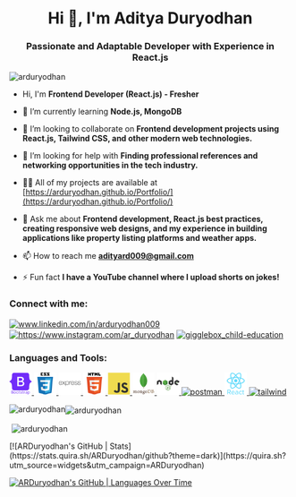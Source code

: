 <h1 align="center">Hi 👋, I'm Aditya Duryodhan</h1>
<h3 align="center">Passionate and Adaptable Developer with Experience in React.js</h3>

<p align="left"> <img src="https://komarev.com/ghpvc/?username=arduryodhan&label=Profile%20views&color=0e75b6&style=flat" alt="arduryodhan" /> </p>


- Hi, I'm **Frontend Developer (React.js) - Fresher**

- 🌱 I’m currently learning **Node.js, MongoDB**

- 👯 I’m looking to collaborate on **Frontend development projects using React.js, Tailwind CSS, and other modern web technologies.**

- 🤝 I’m looking for help with **Finding professional references and networking opportunities in the tech industry.**

- 👨‍💻 All of my projects are available at [https://arduryodhan.github.io/Portfolio/](https://arduryodhan.github.io/Portfolio/)

- 💬 Ask me about **Frontend development, React.js best practices, creating responsive web designs, and my experience in building applications like property listing platforms and weather apps.**

- 📫 How to reach me **adityard009@gmail.com**

- ⚡ Fun fact **I have a YouTube channel where I upload shorts on jokes!**

<h3 align="left">Connect with me:</h3>
<p align="left">
<a href="https://linkedin.com/in/www.linkedin.com/in/arduryodhan009" target="blank"><img align="center" src="https://raw.githubusercontent.com/rahuldkjain/github-profile-readme-generator/master/src/images/icons/Social/linked-in-alt.svg" alt="www.linkedin.com/in/arduryodhan009" height="30" width="40" /></a>
<a href="https://instagram.com/https://www.instagram.com/ar_duryodhan" target="blank"><img align="center" src="https://raw.githubusercontent.com/rahuldkjain/github-profile-readme-generator/master/src/images/icons/Social/instagram.svg" alt="https://www.instagram.com/ar_duryodhan" height="30" width="40" /></a>
<a href="https://www.youtube.com/channel/UCVwDD37Vjt-8AG5kUuMIVVA" target="blank"><img align="center" src="https://raw.githubusercontent.com/rahuldkjain/github-profile-readme-generator/master/src/images/icons/Social/youtube.svg" alt="gigglebox_child-education" height="30" width="40" /></a>
</p>

<h3 align="left">Languages and Tools:</h3>
<p align="left"> <a href="https://getbootstrap.com" target="_blank" rel="noreferrer"> <img src="https://raw.githubusercontent.com/devicons/devicon/master/icons/bootstrap/bootstrap-plain-wordmark.svg" alt="bootstrap" width="40" height="40"/> </a> <a href="https://www.w3schools.com/css/" target="_blank" rel="noreferrer"> <img src="https://raw.githubusercontent.com/devicons/devicon/master/icons/css3/css3-original-wordmark.svg" alt="css3" width="40" height="40"/> </a> <a href="https://expressjs.com" target="_blank" rel="noreferrer"> <img src="https://raw.githubusercontent.com/devicons/devicon/master/icons/express/express-original-wordmark.svg" alt="express" width="40" height="40"/> </a> <a href="https://www.w3.org/html/" target="_blank" rel="noreferrer"> <img src="https://raw.githubusercontent.com/devicons/devicon/master/icons/html5/html5-original-wordmark.svg" alt="html5" width="40" height="40"/> </a> <a href="https://developer.mozilla.org/en-US/docs/Web/JavaScript" target="_blank" rel="noreferrer"> <img src="https://raw.githubusercontent.com/devicons/devicon/master/icons/javascript/javascript-original.svg" alt="javascript" width="40" height="40"/> </a> <a href="https://www.mongodb.com/" target="_blank" rel="noreferrer"> <img src="https://raw.githubusercontent.com/devicons/devicon/master/icons/mongodb/mongodb-original-wordmark.svg" alt="mongodb" width="40" height="40"/> </a> <a href="https://nodejs.org" target="_blank" rel="noreferrer"> <img src="https://raw.githubusercontent.com/devicons/devicon/master/icons/nodejs/nodejs-original-wordmark.svg" alt="nodejs" width="40" height="40"/> </a> <a href="https://postman.com" target="_blank" rel="noreferrer"> <img src="https://www.vectorlogo.zone/logos/getpostman/getpostman-icon.svg" alt="postman" width="40" height="40"/> </a> <a href="https://reactjs.org/" target="_blank" rel="noreferrer"> <img src="https://raw.githubusercontent.com/devicons/devicon/master/icons/react/react-original-wordmark.svg" alt="react" width="40" height="40"/> </a> <a href="https://tailwindcss.com/" target="_blank" rel="noreferrer"> <img src="https://www.vectorlogo.zone/logos/tailwindcss/tailwindcss-icon.svg" alt="tailwind" width="40" height="40"/> </a> </p>


<div>
  <p><img align="left" src="https://github-readme-stats.vercel.app/api/top-langs?username=arduryodhan&show_icons=true&locale=en&layout=compact" alt="arduryodhan" /></p>
  <p><img align="center" src="https://github-readme-streak-stats.herokuapp.com/?user=arduryodhan&" alt="arduryodhan" /></p>
</div>
<div>
  <p>&nbsp;<img align="center" src="https://github-readme-stats.vercel.app/api?username=arduryodhan&show_icons=true&locale=en" alt="arduryodhan" /></p>
 [![ARDuryodhan's GitHub | Stats](https://stats.quira.sh/ARDuryodhan/github?theme=dark)](https://quira.sh?utm_source=widgets&utm_campaign=ARDuryodhan)
</div>


[![ARDuryodhan's GitHub | Languages Over Time](https://stats.quira.sh/ARDuryodhan/languages-over-time?theme=dark)](https://quira.sh?utm_source=widgets&utm_campaign=ARDuryodhan)
